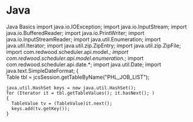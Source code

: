 # Java
Java Basics 
import java.io.IOException;
import java.io.InputStream;
import java.io.BufferedReader;
import java.io.PrintWriter;
import java.io.InputStreamReader;
import java.util.Enumeration;
import java.util.Iterator;
import java.util.zip.ZipEntry;
import java.util.zip.ZipFile;
import com.redwood.scheduler.api.model.*;
import com.redwood.scheduler.api.model.enumeration.*;
import com.redwood.scheduler.api.date.*;
import java.util.Date;
import java.text.SimpleDateFormat;
{  
    Table tbl =  jcsSession.getTableByName("PHL_JOB_LIST");
 
    java.util.HashSet keys = new java.util.HashSet();
    for (Iterator it = tbl.getTableValues(); it.hasNext(); ) 
    {
      TableValue tv = (TableValue)it.next();
      keys.add(tv.getKey());
    }
